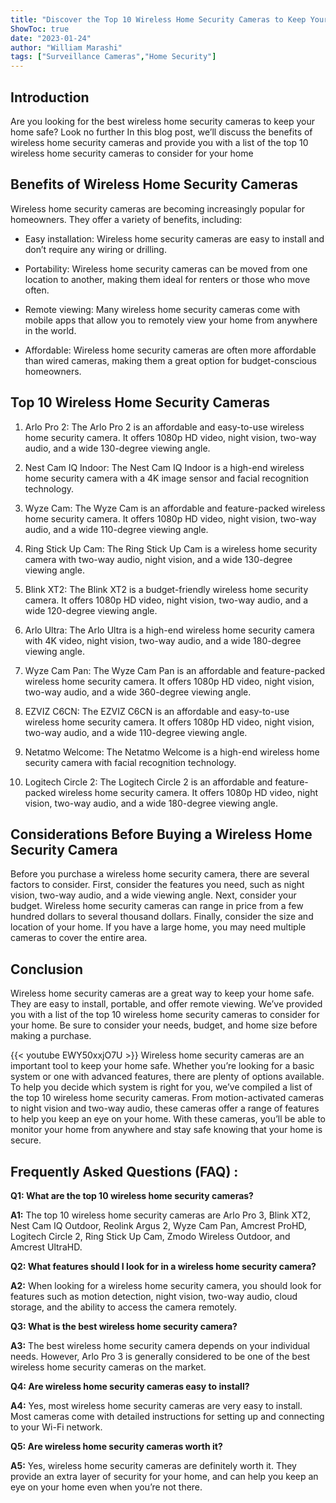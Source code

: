 ```yaml
---
title: "Discover the Top 10 Wireless Home Security Cameras to Keep Your Home Safe!"
ShowToc: true 
date: "2023-01-24"
author: "William Marashi" 
tags: ["Surveillance Cameras","Home Security"]
---
```

## Introduction 

Are you looking for the best wireless home security cameras to keep your home safe? Look no further In this blog post, we’ll discuss the benefits of wireless home security cameras and provide you with a list of the top 10 wireless home security cameras to consider for your home 

## Benefits of Wireless Home Security Cameras 

Wireless home security cameras are becoming increasingly popular for homeowners. They offer a variety of benefits, including: 

- Easy installation: Wireless home security cameras are easy to install and don’t require any wiring or drilling. 

- Portability: Wireless home security cameras can be moved from one location to another, making them ideal for renters or those who move often. 

- Remote viewing: Many wireless home security cameras come with mobile apps that allow you to remotely view your home from anywhere in the world. 

- Affordable: Wireless home security cameras are often more affordable than wired cameras, making them a great option for budget-conscious homeowners. 

## Top 10 Wireless Home Security Cameras 

1. Arlo Pro 2: The Arlo Pro 2 is an affordable and easy-to-use wireless home security camera. It offers 1080p HD video, night vision, two-way audio, and a wide 130-degree viewing angle. 

2. Nest Cam IQ Indoor: The Nest Cam IQ Indoor is a high-end wireless home security camera with a 4K image sensor and facial recognition technology. 

3. Wyze Cam: The Wyze Cam is an affordable and feature-packed wireless home security camera. It offers 1080p HD video, night vision, two-way audio, and a wide 110-degree viewing angle. 

4. Ring Stick Up Cam: The Ring Stick Up Cam is a wireless home security camera with two-way audio, night vision, and a wide 130-degree viewing angle. 

5. Blink XT2: The Blink XT2 is a budget-friendly wireless home security camera. It offers 1080p HD video, night vision, two-way audio, and a wide 120-degree viewing angle. 

6. Arlo Ultra: The Arlo Ultra is a high-end wireless home security camera with 4K video, night vision, two-way audio, and a wide 180-degree viewing angle. 

7. Wyze Cam Pan: The Wyze Cam Pan is an affordable and feature-packed wireless home security camera. It offers 1080p HD video, night vision, two-way audio, and a wide 360-degree viewing angle. 

8. EZVIZ C6CN: The EZVIZ C6CN is an affordable and easy-to-use wireless home security camera. It offers 1080p HD video, night vision, two-way audio, and a wide 110-degree viewing angle. 

9. Netatmo Welcome: The Netatmo Welcome is a high-end wireless home security camera with facial recognition technology. 

10. Logitech Circle 2: The Logitech Circle 2 is an affordable and feature-packed wireless home security camera. It offers 1080p HD video, night vision, two-way audio, and a wide 180-degree viewing angle. 

## Considerations Before Buying a Wireless Home Security Camera 

Before you purchase a wireless home security camera, there are several factors to consider. First, consider the features you need, such as night vision, two-way audio, and a wide viewing angle. Next, consider your budget. Wireless home security cameras can range in price from a few hundred dollars to several thousand dollars. Finally, consider the size and location of your home. If you have a large home, you may need multiple cameras to cover the entire area. 

## Conclusion 

Wireless home security cameras are a great way to keep your home safe. They are easy to install, portable, and offer remote viewing. We’ve provided you with a list of the top 10 wireless home security cameras to consider for your home. Be sure to consider your needs, budget, and home size before making a purchase.

{{< youtube EWY50xxjO7U >}} 
Wireless home security cameras are an important tool to keep your home safe. Whether you’re looking for a basic system or one with advanced features, there are plenty of options available. To help you decide which system is right for you, we’ve compiled a list of the top 10 wireless home security cameras. From motion-activated cameras to night vision and two-way audio, these cameras offer a range of features to help you keep an eye on your home. With these cameras, you’ll be able to monitor your home from anywhere and stay safe knowing that your home is secure.

## Frequently Asked Questions (FAQ) :
**Q1: What are the top 10 wireless home security cameras?**

**A1:** The top 10 wireless home security cameras are Arlo Pro 3, Blink XT2, Nest Cam IQ Outdoor, Reolink Argus 2, Wyze Cam Pan, Amcrest ProHD, Logitech Circle 2, Ring Stick Up Cam, Zmodo Wireless Outdoor, and Amcrest UltraHD.

**Q2: What features should I look for in a wireless home security camera?**

**A2:** When looking for a wireless home security camera, you should look for features such as motion detection, night vision, two-way audio, cloud storage, and the ability to access the camera remotely.

**Q3: What is the best wireless home security camera?**

**A3:** The best wireless home security camera depends on your individual needs. However, Arlo Pro 3 is generally considered to be one of the best wireless home security cameras on the market.

**Q4: Are wireless home security cameras easy to install?**

**A4:** Yes, most wireless home security cameras are very easy to install. Most cameras come with detailed instructions for setting up and connecting to your Wi-Fi network.

**Q5: Are wireless home security cameras worth it?**

**A5:** Yes, wireless home security cameras are definitely worth it. They provide an extra layer of security for your home, and can help you keep an eye on your home even when you’re not there.



